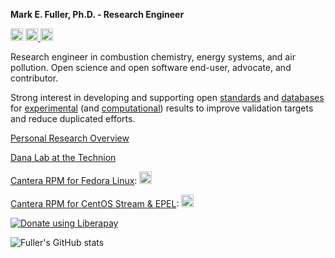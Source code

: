 **Mark E. Fuller, Ph.D. - Research Engineer**

<img src="https://img.shields.io/badge/If it has to be fast-It has to be FORTRAN-yellow" height="20" alt="FORTRAN"/>
<a href="https://pgp.mit.edu/pks/lookup?search=mark.e.fuller%40gmx.de&op=index"><img src="https://img.shields.io/badge/PGP-73F1%20A30C%20BDF4%20DB4B%20C75F%20FD0F%20D599%20E76C%20FFCA%20BF60-blue" height="20" alt="PGP key"/>
<a href="https://matrix.to/#/@mefuller:matrix.org"><img src="https://img.shields.io/badge/Matrix-@fuller:fedora.im-blue" height="20" alt="Matrix"/></a>


<p>
Research engineer in combustion chemistry, energy systems, and air pollution. Open science and open software end-user, advocate, and contributor.

Strong interest in developing and supporting open [standards](https://github.com/pr-omethe-us/PyKED) and [databases](https://github.com/jiweiqi/CollectionOfMechanisms) for [experimental](https://github.com/pr-omethe-us/ChemKED-database) (and [computational](https://github.com/TCKDB)) results to improve validation targets and reduce duplicated efforts.
</p>

[Personal Research Overview](https://mefuller.github.io)
  
[Dana Lab at the Technion](https://dana.net.technion.ac.il/research/)

[Cantera RPM for Fedora Linux](https://copr.fedorainfracloud.org/coprs/fuller/Cantera/monitor/):
<img src="https://copr.fedorainfracloud.org/coprs/fuller/Cantera/package/cantera/status_image/last_build.png" height="20" alt="cantera copr"/>

[Cantera RPM for CentOS Stream & EPEL](https://copr.fedorainfracloud.org/coprs/fuller/Cantera-EL/monitor/):
<img src="https://copr.fedorainfracloud.org/coprs/fuller/Cantera-EL/package/cantera/status_image/last_build.png" height="20" alt="cantera-epel copr"/>

<noscript><a href="https://liberapay.com/fuller/donate"><img alt="Donate using Liberapay" src="https://liberapay.com/assets/widgets/donate.svg"></a></noscript>

![Fuller's GitHub stats](https://github-readme-stats.vercel.app/api?username=mefuller&theme=default&show_icons=true)



